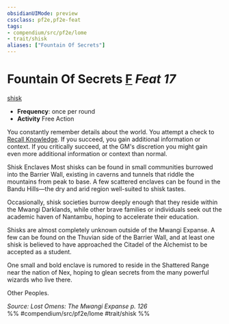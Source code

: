 ```yaml
---
obsidianUIMode: preview
cssclass: pf2e,pf2e-feat
tags:
- compendium/src/pf2e/lome
- trait/shisk
aliases: ["Fountain Of Secrets"]
---
```

# Fountain Of Secrets  [F](/rules/core-rulebook/chapter-9-playing-the-game.md#Actions "Free Action") *Feat 17*  
[shisk](/rules/traits/shisk-lome.md)  

- **Frequency**: once per round
- **Activity** Free Action

You constantly remember details about the world. You attempt a check to [Recall Knowledge](/rules/actions/recall-knowledge.md). If you succeed, you gain additional information or context. If you critically succeed, at the GM's discretion you might gain even more additional information or context than normal.

Shisk Enclaves Most shisks can be found in small communities burrowed into the Barrier Wall, existing in caverns and tunnels that riddle the mountains from peak to base. A few scattered enclaves can be found in the Bandu Hills—the dry and arid region well-suited to shisk tastes.

Occasionally, shisk societies burrow deeply enough that they reside within the Mwangi Darklands, while other brave families or individuals seek out the academic haven of Nantambu, hoping to accelerate their education.

Shisks are almost completely unknown outside of the Mwangi Expanse. A few can be found on the Thuvian side of the Barrier Wall, and at least one shisk is believed to have approached the Citadel of the Alchemist to be accepted as a student.

One small and bold enclave is rumored to reside in the Shattered Range near the nation of Nex, hoping to glean secrets from the many powerful wizards who live there.

Other Peoples.

*Source: Lost Omens: The Mwangi Expanse p. 126*  
%% #compendium/src/pf2e/lome #trait/shisk %%